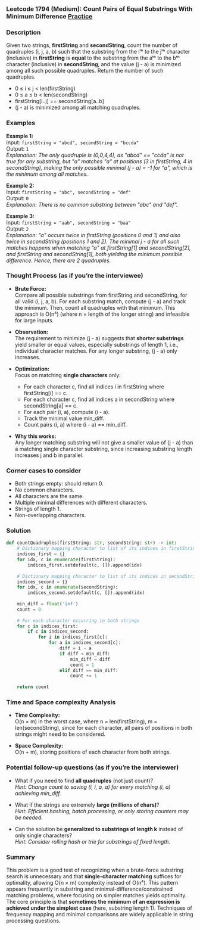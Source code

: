 ### Leetcode 1794 (Medium): Count Pairs of Equal Substrings With Minimum Difference [Practice](https://leetcode.com/problems/count-pairs-of-equal-substrings-with-minimum-difference)

### Description  
Given two strings, **firstString** and **secondString**, count the number of quadruples (i, j, a, b) such that the substring from the iᵗʰ to the jᵗʰ character (inclusive) in **firstString** is **equal** to the substring from the aᵗʰ to the bᵗʰ character (inclusive) in **secondString**, and the value (j - a) is minimized among all such possible quadruples. Return the number of such quadruples.

- 0 ≤ i ≤ j < len(firstString)
- 0 ≤ a ≤ b < len(secondString)
- firstString[i..j] == secondString[a..b]
- (j - a) is minimized among all matching quadruples.

### Examples  

**Example 1:**  
Input: `firstString = "abcd", secondString = "bccda"`  
Output: `1`  
*Explanation: The only quadruple is (0,0,4,4), as "abcd" == "ccda" is not true for any substring, but "a" matches "a" at positions (3 in firstString, 4 in secondString), making the only possible minimal (j - a) = -1 for "a", which is the minimum among all matches.*

**Example 2:**  
Input: `firstString = "abc", secondString = "def"`  
Output: `0`  
*Explanation: There is no common substring between "abc" and "def".*

**Example 3:**  
Input: `firstString = "aab", secondString = "baa"`  
Output: `2`  
*Explanation: "a" occurs twice in firstString (positions 0 and 1) and also twice in secondString (positions 1 and 2). The minimal j - a for all such matches happens when matching "a" at firstString[1] and secondString[2], and firstString and secondString[1], both yielding the minimum possible difference. Hence, there are 2 quadruples.*

### Thought Process (as if you’re the interviewee)  

- **Brute Force:**  
  Compare all possible substrings from firstString and secondString, for all valid (i, j, a, b). For each substring match, compute (j - a) and track the minimum. Then, count all quadruples with that minimum. This approach is O(n⁴) (where n = length of the longer string) and infeasible for large inputs.

- **Observation:**  
  The requirement to minimize (j - a) suggests that **shorter substrings** yield smaller or equal values, especially substrings of length 1, i.e., individual character matches. For any longer substring, (j - a) only increases.

- **Optimization:**  
  Focus on matching **single characters** only:
    - For each character c, find all indices i in firstString where firstString[i] == c.
    - For each character c, find all indices a in secondString where secondString[a] == c.
    - For each pair (i, a), compute (i - a).
    - Track the minimal value min_diff.
    - Count pairs (i, a) where (i - a) == min_diff.

- **Why this works:**  
  Any longer matching substring will not give a smaller value of (j - a) than a matching single character substring, since increasing substring length increases j and b in parallel.

### Corner cases to consider  
- Both strings empty: should return 0.
- No common characters.
- All characters are the same.
- Multiple minimal differences with different characters.
- Strings of length 1.
- Non-overlapping characters.

### Solution

```python
def countQuadruples(firstString: str, secondString: str) -> int:
    # Dictionary mapping character to list of its indices in firstString
    indices_first = {}
    for idx, c in enumerate(firstString):
        indices_first.setdefault(c, []).append(idx)
        
    # Dictionary mapping character to list of its indices in secondString
    indices_second = {}
    for idx, c in enumerate(secondString):
        indices_second.setdefault(c, []).append(idx)
    
    min_diff = float('inf')
    count = 0
    
    # For each character occurring in both strings
    for c in indices_first:
        if c in indices_second:
            for i in indices_first[c]:
                for a in indices_second[c]:
                    diff = i - a
                    if diff < min_diff:
                        min_diff = diff
                        count = 1
                    elif diff == min_diff:
                        count += 1
                    
    return count
```

### Time and Space complexity Analysis  

- **Time Complexity:**  
  O(n × m) in the worst case, where n = len(firstString), m = len(secondString), since for each character, all pairs of positions in both strings might need to be considered.

- **Space Complexity:**  
  O(n + m), storing positions of each character from both strings.

### Potential follow-up questions (as if you’re the interviewer)  

- What if you need to find **all quadruples** (not just count)?  
  *Hint: Change count to saving (i, i, a, a) for every matching (i, a) achieving min_diff.*

- What if the strings are extremely **large (millions of chars)**?  
  *Hint: Efficient hashing, batch processing, or only storing counters may be needed.*

- Can the solution be **generalized to substrings of length k** instead of only single characters?  
  *Hint: Consider rolling hash or trie for substrings of fixed length.*

### Summary
This problem is a good test of recognizing when a brute-force substring search is unnecessary and that **single-character matching** suffices for optimality, allowing O(n × m) complexity instead of O(n⁴). This pattern appears frequently in substring and minimal-difference/constrained matching problems, where focusing on simpler matches yields optimality. The core principle is that **sometimes the minimum of an expression is achieved under the simplest case** (here, substring length 1). Techniques of frequency mapping and minimal comparisons are widely applicable in string processing questions.